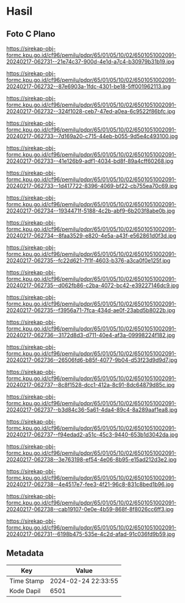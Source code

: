 # Hasil

## Foto C Plano

https://sirekap-obj-formc.kpu.go.id/cf96/pemilu/pdpr/65/01/05/10/02/6501051002091-20240217-062731--21e74c37-900d-4e1d-a7c4-b30979b31b19.jpg

https://sirekap-obj-formc.kpu.go.id/cf96/pemilu/pdpr/65/01/05/10/02/6501051002091-20240217-062732--87e6903a-1fdc-4301-be18-5ff001962113.jpg

https://sirekap-obj-formc.kpu.go.id/cf96/pemilu/pdpr/65/01/05/10/02/6501051002091-20240217-062732--324f1028-ceb7-47ed-a0ea-6c9522f86bfc.jpg

https://sirekap-obj-formc.kpu.go.id/cf96/pemilu/pdpr/65/01/05/10/02/6501051002091-20240217-062733--7d169a20-c715-44eb-b055-9d5e4c493100.jpg

https://sirekap-obj-formc.kpu.go.id/cf96/pemilu/pdpr/65/01/05/10/02/6501051002091-20240217-062733--41e126b9-adf1-4034-bd8f-89a4cff60268.jpg

https://sirekap-obj-formc.kpu.go.id/cf96/pemilu/pdpr/65/01/05/10/02/6501051002091-20240217-062733--1d417722-8396-4069-bf22-cb755ea70c69.jpg

https://sirekap-obj-formc.kpu.go.id/cf96/pemilu/pdpr/65/01/05/10/02/6501051002091-20240217-062734--1934471f-5188-4c2b-abf9-6b203f8abe0b.jpg

https://sirekap-obj-formc.kpu.go.id/cf96/pemilu/pdpr/65/01/05/10/02/6501051002091-20240217-062734--8faa3529-e820-4e5a-a43f-e562861d0f3d.jpg

https://sirekap-obj-formc.kpu.go.id/cf96/pemilu/pdpr/65/01/05/10/02/6501051002091-20240217-062735--fc22d621-7f1f-4603-b376-a3ca0f0e125f.jpg

https://sirekap-obj-formc.kpu.go.id/cf96/pemilu/pdpr/65/01/05/10/02/6501051002091-20240217-062735--d062fb86-c2ba-4072-bc42-e39227146dc9.jpg

https://sirekap-obj-formc.kpu.go.id/cf96/pemilu/pdpr/65/01/05/10/02/6501051002091-20240217-062735--f3956a71-7fca-434d-ae0f-23abd5b8022b.jpg

https://sirekap-obj-formc.kpu.go.id/cf96/pemilu/pdpr/65/01/05/10/02/6501051002091-20240217-062736--3172d8d3-d711-40e4-af3a-09998224f182.jpg

https://sirekap-obj-formc.kpu.go.id/cf96/pemilu/pdpr/65/01/05/10/02/6501051002091-20240217-062736--26506fd6-b85f-4077-9b04-d53f23d9d9d7.jpg

https://sirekap-obj-formc.kpu.go.id/cf96/pemilu/pdpr/65/01/05/10/02/6501051002091-20240217-062737--8c8f1528-dcc1-412a-8c91-8dc64879d85c.jpg

https://sirekap-obj-formc.kpu.go.id/cf96/pemilu/pdpr/65/01/05/10/02/6501051002091-20240217-062737--b3d84c36-5a61-4da4-89c4-8a289aaf1ea8.jpg

https://sirekap-obj-formc.kpu.go.id/cf96/pemilu/pdpr/65/01/05/10/02/6501051002091-20240217-062737--f94edad2-a51c-45c3-9440-653b1d3042da.jpg

https://sirekap-obj-formc.kpu.go.id/cf96/pemilu/pdpr/65/01/05/10/02/6501051002091-20240217-062738--3e763198-ef54-4e06-8b95-e15ad212d3e2.jpg

https://sirekap-obj-formc.kpu.go.id/cf96/pemilu/pdpr/65/01/05/10/02/6501051002091-20240217-062738--4e4517e7-fee3-4f21-96c8-831c8bed1b96.jpg

https://sirekap-obj-formc.kpu.go.id/cf96/pemilu/pdpr/65/01/05/10/02/6501051002091-20240217-062738--cab19107-0e0e-4b59-868f-8f8026cc6ff3.jpg

https://sirekap-obj-formc.kpu.go.id/cf96/pemilu/pdpr/65/01/05/10/02/6501051002091-20240217-062731--6198b475-535e-4c2d-afad-91c036fd9b59.jpg


## Metadata

| Key        | Value               |
| ---------- | ------------------- |
| Time Stamp | 2024-02-24 22:33:55 |
| Kode Dapil | 6501                |



